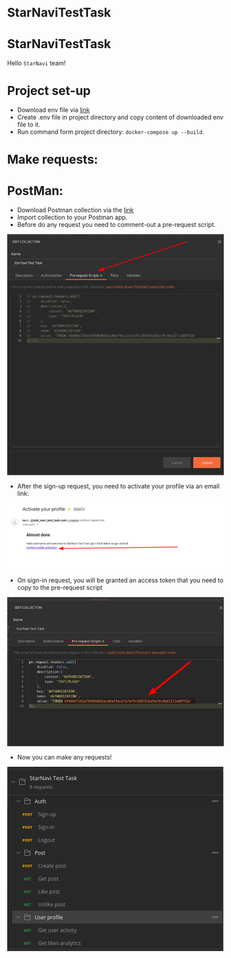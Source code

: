 # StarNaviTestTask
# StarNaviTestTask
Hello `StarNavi` team!

# Project set-up
- Download env file via [link](https://drive.google.com/file/d/1YoOhk-24C_4HMwmra4xUQDD5NUk0tk-I/view?usp=sharing)
- Create .env file in project directory and copy content of downloaded env file to it.
- Run command form project directory: `docker-compose up --build`.


# Make requests:
# PostMan:
- Download Postman collection via the [link](https://drive.google.com/file/d/1tmUilsQqvupYvHF10zsTleJnUTczIuvE/view?usp=sharing)
- Import collection to your Postman app.
- Before do any request you need to comment-out a pre-request script. 

![img.png](images/img.png)
  
- After the sign-up request, you need to activate your profile via an email link:

![img_1.png](images/img_1.png)
  
- On sign-in request, you will be granted an access token that you need to copy to the pre-request script

![img_2.png](images/img_2.png)
  
- Now you can make any requests!

![img_3.png](images/img_3.png)
